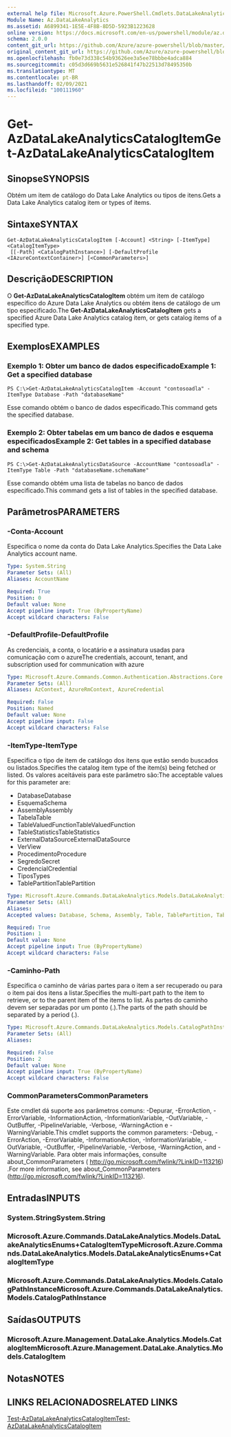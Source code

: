 ```yaml
---
external help file: Microsoft.Azure.PowerShell.Cmdlets.DataLakeAnalytics.dll-Help.xml
Module Name: Az.DataLakeAnalytics
ms.assetid: A6899341-1E5E-4F8B-8D5D-5923B1223628
online version: https://docs.microsoft.com/en-us/powershell/module/az.datalakeanalytics/get-azdatalakeanalyticscatalogitem
schema: 2.0.0
content_git_url: https://github.com/Azure/azure-powershell/blob/master/src/DataLakeAnalytics/DataLakeAnalytics/help/Get-AzDataLakeAnalyticsCatalogItem.md
original_content_git_url: https://github.com/Azure/azure-powershell/blob/master/src/DataLakeAnalytics/DataLakeAnalytics/help/Get-AzDataLakeAnalyticsCatalogItem.md
ms.openlocfilehash: fb0e73d338c54b93626ee3a5ee78bbbe4adca884
ms.sourcegitcommit: c05d3d669b5631e526841f47b22513d78495350b
ms.translationtype: MT
ms.contentlocale: pt-BR
ms.lasthandoff: 02/09/2021
ms.locfileid: "100111960"
---
```

# <span data-ttu-id="8a7c1-101">Get-AzDataLakeAnalyticsCatalogItem</span><span class="sxs-lookup"><span data-stu-id="8a7c1-101">Get-AzDataLakeAnalyticsCatalogItem</span></span>

## <span data-ttu-id="8a7c1-102">Sinopse</span><span class="sxs-lookup"><span data-stu-id="8a7c1-102">SYNOPSIS</span></span>
<span data-ttu-id="8a7c1-103">Obtém um item de catálogo do Data Lake Analytics ou tipos de itens.</span><span class="sxs-lookup"><span data-stu-id="8a7c1-103">Gets a Data Lake Analytics catalog item or types of items.</span></span>

## <span data-ttu-id="8a7c1-104">Sintaxe</span><span class="sxs-lookup"><span data-stu-id="8a7c1-104">SYNTAX</span></span>

```
Get-AzDataLakeAnalyticsCatalogItem [-Account] <String> [-ItemType] <CatalogItemType>
 [[-Path] <CatalogPathInstance>] [-DefaultProfile <IAzureContextContainer>] [<CommonParameters>]
```

## <span data-ttu-id="8a7c1-105">Descrição</span><span class="sxs-lookup"><span data-stu-id="8a7c1-105">DESCRIPTION</span></span>
<span data-ttu-id="8a7c1-106">O **Get-AzDataLakeAnalyticsCatalogItem** obtém um item de catálogo específico do Azure Data Lake Analytics ou obtém itens de catálogo de um tipo especificado.</span><span class="sxs-lookup"><span data-stu-id="8a7c1-106">The **Get-AzDataLakeAnalyticsCatalogItem** gets a specified Azure Data Lake Analytics catalog item, or gets catalog items of a specified type.</span></span>

## <span data-ttu-id="8a7c1-107">Exemplos</span><span class="sxs-lookup"><span data-stu-id="8a7c1-107">EXAMPLES</span></span>

### <span data-ttu-id="8a7c1-108">Exemplo 1: Obter um banco de dados especificado</span><span class="sxs-lookup"><span data-stu-id="8a7c1-108">Example 1: Get a specified database</span></span>
```
PS C:\>Get-AzDataLakeAnalyticsCatalogItem -Account "contosoadla" -ItemType Database -Path "databaseName"
```

<span data-ttu-id="8a7c1-109">Esse comando obtém o banco de dados especificado.</span><span class="sxs-lookup"><span data-stu-id="8a7c1-109">This command gets the specified database.</span></span>

### <span data-ttu-id="8a7c1-110">Exemplo 2: Obter tabelas em um banco de dados e esquema especificados</span><span class="sxs-lookup"><span data-stu-id="8a7c1-110">Example 2: Get tables in a specified database and schema</span></span>
```
PS C:\>Get-AzDataLakeAnalyticsDataSource -AccountName "contosoadla" -ItemType Table -Path "databaseName.schemaName"
```

<span data-ttu-id="8a7c1-111">Esse comando obtém uma lista de tabelas no banco de dados especificado.</span><span class="sxs-lookup"><span data-stu-id="8a7c1-111">This command gets a list of tables in the specified database.</span></span>

## <span data-ttu-id="8a7c1-112">Parâmetros</span><span class="sxs-lookup"><span data-stu-id="8a7c1-112">PARAMETERS</span></span>

### <span data-ttu-id="8a7c1-113">-Conta</span><span class="sxs-lookup"><span data-stu-id="8a7c1-113">-Account</span></span>
<span data-ttu-id="8a7c1-114">Especifica o nome da conta do Data Lake Analytics.</span><span class="sxs-lookup"><span data-stu-id="8a7c1-114">Specifies the Data Lake Analytics account name.</span></span>

```yaml
Type: System.String
Parameter Sets: (All)
Aliases: AccountName

Required: True
Position: 0
Default value: None
Accept pipeline input: True (ByPropertyName)
Accept wildcard characters: False
```

### <span data-ttu-id="8a7c1-115">-DefaultProfile</span><span class="sxs-lookup"><span data-stu-id="8a7c1-115">-DefaultProfile</span></span>
<span data-ttu-id="8a7c1-116">As credenciais, a conta, o locatário e a assinatura usadas para comunicação com o azure</span><span class="sxs-lookup"><span data-stu-id="8a7c1-116">The credentials, account, tenant, and subscription used for communication with azure</span></span>

```yaml
Type: Microsoft.Azure.Commands.Common.Authentication.Abstractions.Core.IAzureContextContainer
Parameter Sets: (All)
Aliases: AzContext, AzureRmContext, AzureCredential

Required: False
Position: Named
Default value: None
Accept pipeline input: False
Accept wildcard characters: False
```

### <span data-ttu-id="8a7c1-117">-ItemType</span><span class="sxs-lookup"><span data-stu-id="8a7c1-117">-ItemType</span></span>
<span data-ttu-id="8a7c1-118">Especifica o tipo de item de catálogo dos itens que estão sendo buscados ou listados.</span><span class="sxs-lookup"><span data-stu-id="8a7c1-118">Specifies the catalog item type of the item(s) being fetched or listed.</span></span>
<span data-ttu-id="8a7c1-119">Os valores aceitáveis para este parâmetro são:</span><span class="sxs-lookup"><span data-stu-id="8a7c1-119">The acceptable values for this parameter are:</span></span>
- <span data-ttu-id="8a7c1-120">Database</span><span class="sxs-lookup"><span data-stu-id="8a7c1-120">Database</span></span>
- <span data-ttu-id="8a7c1-121">Esquema</span><span class="sxs-lookup"><span data-stu-id="8a7c1-121">Schema</span></span>
- <span data-ttu-id="8a7c1-122">Assembly</span><span class="sxs-lookup"><span data-stu-id="8a7c1-122">Assembly</span></span>
- <span data-ttu-id="8a7c1-123">Tabela</span><span class="sxs-lookup"><span data-stu-id="8a7c1-123">Table</span></span>
- <span data-ttu-id="8a7c1-124">TableValuedFunction</span><span class="sxs-lookup"><span data-stu-id="8a7c1-124">TableValuedFunction</span></span>
- <span data-ttu-id="8a7c1-125">TableStatistics</span><span class="sxs-lookup"><span data-stu-id="8a7c1-125">TableStatistics</span></span>
- <span data-ttu-id="8a7c1-126">ExternalDataSource</span><span class="sxs-lookup"><span data-stu-id="8a7c1-126">ExternalDataSource</span></span>
- <span data-ttu-id="8a7c1-127">Ver</span><span class="sxs-lookup"><span data-stu-id="8a7c1-127">View</span></span>
- <span data-ttu-id="8a7c1-128">Procedimento</span><span class="sxs-lookup"><span data-stu-id="8a7c1-128">Procedure</span></span>
- <span data-ttu-id="8a7c1-129">Segredo</span><span class="sxs-lookup"><span data-stu-id="8a7c1-129">Secret</span></span>
- <span data-ttu-id="8a7c1-130">Credencial</span><span class="sxs-lookup"><span data-stu-id="8a7c1-130">Credential</span></span>
- <span data-ttu-id="8a7c1-131">Tipos</span><span class="sxs-lookup"><span data-stu-id="8a7c1-131">Types</span></span>
- <span data-ttu-id="8a7c1-132">TablePartition</span><span class="sxs-lookup"><span data-stu-id="8a7c1-132">TablePartition</span></span>

```yaml
Type: Microsoft.Azure.Commands.DataLakeAnalytics.Models.DataLakeAnalyticsEnums+CatalogItemType
Parameter Sets: (All)
Aliases:
Accepted values: Database, Schema, Assembly, Table, TablePartition, TableValuedFunction, TableStatistics, ExternalDataSource, View, Procedure, Secret, Credential, Types, Package

Required: True
Position: 1
Default value: None
Accept pipeline input: True (ByPropertyName)
Accept wildcard characters: False
```

### <span data-ttu-id="8a7c1-133">-Caminho</span><span class="sxs-lookup"><span data-stu-id="8a7c1-133">-Path</span></span>
<span data-ttu-id="8a7c1-134">Especifica o caminho de várias partes para o item a ser recuperado ou para o item pai dos itens a listar.</span><span class="sxs-lookup"><span data-stu-id="8a7c1-134">Specifies the multi-part path to the item to retrieve, or to the parent item of the items to list.</span></span>
<span data-ttu-id="8a7c1-135">As partes do caminho devem ser separadas por um ponto (.).</span><span class="sxs-lookup"><span data-stu-id="8a7c1-135">The parts of the path should be separated by a period (.).</span></span>

```yaml
Type: Microsoft.Azure.Commands.DataLakeAnalytics.Models.CatalogPathInstance
Parameter Sets: (All)
Aliases:

Required: False
Position: 2
Default value: None
Accept pipeline input: True (ByPropertyName)
Accept wildcard characters: False
```

### <span data-ttu-id="8a7c1-136">CommonParameters</span><span class="sxs-lookup"><span data-stu-id="8a7c1-136">CommonParameters</span></span>
<span data-ttu-id="8a7c1-137">Este cmdlet dá suporte aos parâmetros comuns: -Depurar, -ErrorAction, -ErrorVariable, -InformationAction, -InformationVariable, -OutVariable, -OutBuffer, -PipelineVariable, -Verbose, -WarningAction e -WarningVariable.</span><span class="sxs-lookup"><span data-stu-id="8a7c1-137">This cmdlet supports the common parameters: -Debug, -ErrorAction, -ErrorVariable, -InformationAction, -InformationVariable, -OutVariable, -OutBuffer, -PipelineVariable, -Verbose, -WarningAction, and -WarningVariable.</span></span> <span data-ttu-id="8a7c1-138">Para obter mais informações, consulte about_CommonParameters ( http://go.microsoft.com/fwlink/?LinkID=113216) .</span><span class="sxs-lookup"><span data-stu-id="8a7c1-138">For more information, see about_CommonParameters (http://go.microsoft.com/fwlink/?LinkID=113216).</span></span>

## <span data-ttu-id="8a7c1-139">Entradas</span><span class="sxs-lookup"><span data-stu-id="8a7c1-139">INPUTS</span></span>

### <span data-ttu-id="8a7c1-140">System.String</span><span class="sxs-lookup"><span data-stu-id="8a7c1-140">System.String</span></span>

### <span data-ttu-id="8a7c1-141">Microsoft.Azure.Commands.DataLakeAnalytics.Models.DataLakeAnalyticsEnums+CatalogItemType</span><span class="sxs-lookup"><span data-stu-id="8a7c1-141">Microsoft.Azure.Commands.DataLakeAnalytics.Models.DataLakeAnalyticsEnums+CatalogItemType</span></span>

### <span data-ttu-id="8a7c1-142">Microsoft.Azure.Commands.DataLakeAnalytics.Models.CatalogPathInstance</span><span class="sxs-lookup"><span data-stu-id="8a7c1-142">Microsoft.Azure.Commands.DataLakeAnalytics.Models.CatalogPathInstance</span></span>

## <span data-ttu-id="8a7c1-143">Saídas</span><span class="sxs-lookup"><span data-stu-id="8a7c1-143">OUTPUTS</span></span>

### <span data-ttu-id="8a7c1-144">Microsoft.Azure.Management.DataLake.Analytics.Models.CatalogItem</span><span class="sxs-lookup"><span data-stu-id="8a7c1-144">Microsoft.Azure.Management.DataLake.Analytics.Models.CatalogItem</span></span>

## <span data-ttu-id="8a7c1-145">Notas</span><span class="sxs-lookup"><span data-stu-id="8a7c1-145">NOTES</span></span>

## <span data-ttu-id="8a7c1-146">LINKS RELACIONADOS</span><span class="sxs-lookup"><span data-stu-id="8a7c1-146">RELATED LINKS</span></span>

[<span data-ttu-id="8a7c1-147">Test-AzDataLakeAnalyticsCatalogItem</span><span class="sxs-lookup"><span data-stu-id="8a7c1-147">Test-AzDataLakeAnalyticsCatalogItem</span></span>](./Test-AzDataLakeAnalyticsCatalogItem.md)


